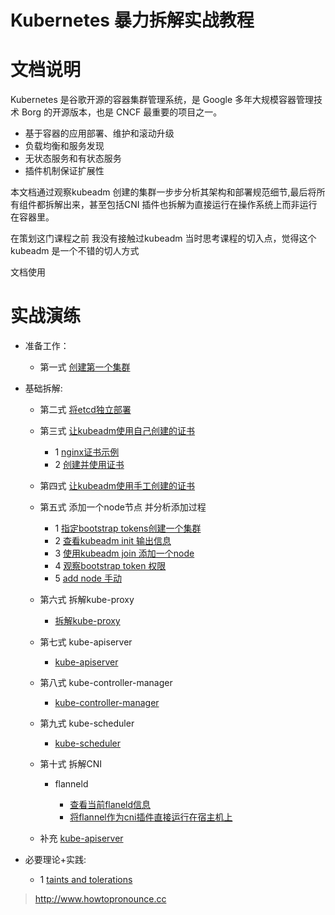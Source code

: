# Kubernetes 暴力拆解实战教程



# 文档说明

Kubernetes 是谷歌开源的容器集群管理系统，是 Google 多年大规模容器管理技术 Borg 的开源版本，也是 CNCF 最重要的项目之一。

- 基于容器的应用部署、维护和滚动升级
- 负载均衡和服务发现
- 无状态服务和有状态服务
- 插件机制保证扩展性



本文档通过观察kubeadm 创建的集群一步步分析其架构和部署规范细节,最后将所有组件都拆解出来，甚至包括CNI 插件也拆解为直接运行在操作系统上而非运行在容器里。



在策划这门课程之前 我没有接触过kubeadm  当时思考课程的切入点，觉得这个kubeadm 是一个不错的切人方式

文档使用

# 实战演练

- 准备工作：
  
  - 第一式  [创建第一个集群](./first-cluster/first-cluster.md)
  
- 基础拆解: 

  - 第二式  [将etcd独立部署](./etcd/etcd-add.md)
  
  - 第三式  [让kubeadm使用自己创建的证书](./certs/2-暴力拆解第二式-使用自己的证书.md) 
      - 1  [nginx证书示例](./certs/https-双向认证.md)
     - 2  [创建并使用证书](./certs/2-暴力拆解第二式-使用自己的证书.md)
     
  - 第四式  [让kubeadm使用手工创建的证书](./certs/2-暴力拆解第二式-使用自己的证书.md) 
  
  - 第五式  添加一个node节点 并分析添加过程
      - 1 [指定bootstrap tokens创建一个集群](./kubelet/define-token-install-cluster.md)
      - 2 [查看kubeadm init 输出信息](./kubelet/output.md)
      - 3 [使用kubeadm join 添加一个node](./kubelet/kubeadm-join-node.md)
      - 4  [观察bootstrap token 权限](./kubelet/kubelet.md)
      - 5  [add node 手动](./kubelet/add-node.md)
      
  - 第六式  拆解kube-proxy
    
      - [拆解kube-proxy](./kube-proxy/daemonset-kube-proxy.md)

  - 第七式 kube-apiserver
    
      - [kube-apiserver](./kube-apiserver/kube-apiserver.md)
  - 第八式 kube-controller-manager
    
      - [kube-controller-manager](./kube-controller-manager/kube-controller-manager.md)
  - 第九式 kube-scheduler
    
      - [kube-scheduler](./kube-scheduler/kube-scheduler.md)
    
  - 第十式 拆解CNI
    
      - flanneld
      
          - [查看当前flaneld信息](./cni/flanneld.md)
          - [将flannel作为cni插件直接运行在宿主机上](./cni/run-flanneld.md)
      
  - 补充  [kube-apiserver](./kube-api/kube-api.md) 
  


- 必要理论+实践: 

  - 1  [taints and tolerations](./taints-tolerations/taints-tolerations.md)

   





> http://www.howtopronounce.cc







​	





















